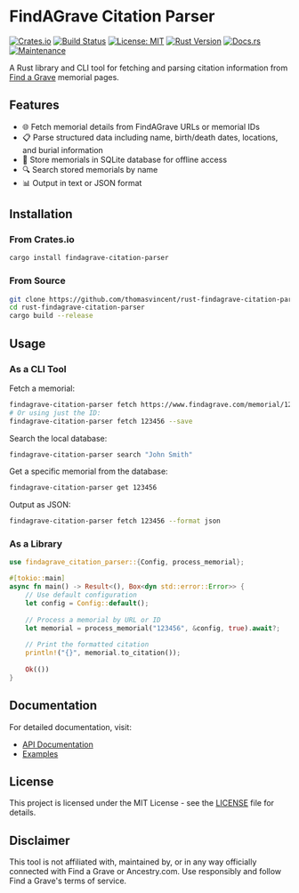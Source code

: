 # FindAGrave Citation Parser

[![Crates.io](https://img.shields.io/crates/v/findagrave-citation-parser)](https://crates.io/crates/findagrave-citation-parser)
[![Build Status](https://github.com/thomasvincent/rust-findagrave-citation-parser/workflows/Rust%20CI/badge.svg)](https://github.com/thomasvincent/rust-findagrave-citation-parser/actions)
[![License: MIT](https://img.shields.io/badge/License-MIT-yellow.svg)](https://opensource.org/licenses/MIT)
[![Rust Version](https://img.shields.io/badge/rust-1.70%2B-blue.svg)](https://www.rust-lang.org/)
[![Docs.rs](https://docs.rs/findagrave-citation-parser/badge.svg)](https://docs.rs/findagrave-citation-parser)
[![Maintenance](https://img.shields.io/badge/maintenance-actively--developed-brightgreen.svg)](https://github.com/thomasvincent/rust-findagrave-citation-parser)

A Rust library and CLI tool for fetching and parsing citation information from [Find a Grave](https://www.findagrave.com/) memorial pages.

## Features

- 🌐 Fetch memorial details from FindAGrave URLs or memorial IDs
- 📋 Parse structured data including name, birth/death dates, locations, and burial information
- 💾 Store memorials in SQLite database for offline access
- 🔍 Search stored memorials by name
- 📊 Output in text or JSON format

## Installation

### From Crates.io

```bash
cargo install findagrave-citation-parser
```

### From Source

```bash
git clone https://github.com/thomasvincent/rust-findagrave-citation-parser.git
cd rust-findagrave-citation-parser
cargo build --release
```

## Usage

### As a CLI Tool

Fetch a memorial:

```bash
findagrave-citation-parser fetch https://www.findagrave.com/memorial/123456
# Or using just the ID:
findagrave-citation-parser fetch 123456 --save
```

Search the local database:

```bash
findagrave-citation-parser search "John Smith"
```

Get a specific memorial from the database:

```bash
findagrave-citation-parser get 123456
```

Output as JSON:

```bash
findagrave-citation-parser fetch 123456 --format json
```

### As a Library

```rust
use findagrave_citation_parser::{Config, process_memorial};

#[tokio::main]
async fn main() -> Result<(), Box<dyn std::error::Error>> {
    // Use default configuration
    let config = Config::default();
    
    // Process a memorial by URL or ID
    let memorial = process_memorial("123456", &config, true).await?;
    
    // Print the formatted citation
    println!("{}", memorial.to_citation());
    
    Ok(())
}
```

## Documentation

For detailed documentation, visit:

- [API Documentation](https://thomasvincent.github.io/rust-findagrave-citation-parser/)
- [Examples](https://github.com/thomasvincent/rust-findagrave-citation-parser/tree/main/examples)

## License

This project is licensed under the MIT License - see the [LICENSE](LICENSE) file for details.

## Disclaimer

This tool is not affiliated with, maintained by, or in any way officially connected with Find a Grave or Ancestry.com. Use responsibly and follow Find a Grave's terms of service.